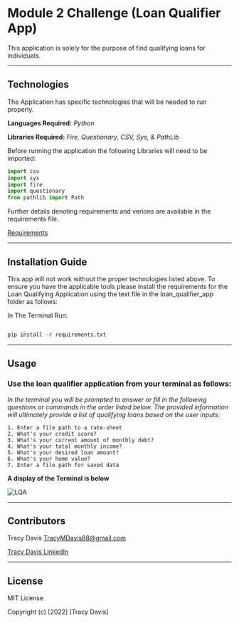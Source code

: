 # Module 2 Challenge (Loan Qualifier App)

This application is solely for the purpose of find qualifying loans for individuals.  

---

## Technologies


The Application has specific technologies that will be needed to run properly.


**Languages Required:** *Python*

**Libraries Required:** *Fire, Questionary, CSV, Sys, & PathLib*

Before running the application the following Libraries will need to be imported:

```python
import csv
import sys
import fire
import questionary
from pathlib import Path
```


Further details denoting requirements and verions are available in the requirements file.

[Requirements](./Starter_Code/loan_qualifier_app/requirements.txt)


---

## Installation Guide

This app will not work without the proper technologies listed above.  To ensure you have the applicable tools please install the requirements for the Loan Qualifying Application using the text file in the loan_qualifier_app folder as follows:

In The Terminal Run:

```python

pip install -r requirements.txt 

```


---

## Usage



### Use the loan qualifier application from your terminal as follows:



*In the terminal you will be prompted to answer or fill in the following questions or commands in the order listed below.  The provided information will ultimately provide a list of qualifying loans based on the user inputs:*

    1. Enter a file path to a rate-sheet
    2. What's your credit score?
    3. What's your current amount of monthly debt?
    4. What's your total monthly income?
    5. What's your desired loan amount?
    6. What's your home value?
    7. Enter a file path for saved data

**A display of the Terminal is below**

![LQA](https://github.com/TracyMichael/Module-Challenge-2/blob/main/Starter_Code/loan_qualifier_app/Images/Loan_Qualifier_App.png)


---

## Contributors

Tracy Davis <TracyMDavis88@gmail.com>

[Tracy Davis LinkedIn](https://www.linkedin.com/in/tracy-davis-mba-ma-2940a232/)

---

## License

MIT License

Copyright (c) [2022] [Tracy Davis]
